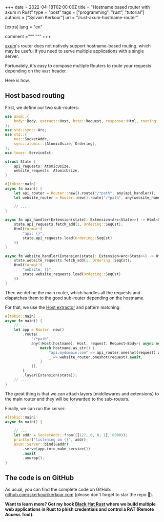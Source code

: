 +++
date = 2022-04-18T02:00:00Z
title = "Hostname based router with axum in Rust"
type = "post"
tags = ["programming", "rust", "tutorial"]
authors = ["Sylvain Kerkour"]
url = "/rust-axum-hostname-router"

[extra]
lang = "en"

comment ="""
"""
+++

[axum](https://docs.rs/axum)'s router does not natively support hostname-based routing, which may be useful if you need to serve multiple applications with a single server.

Fortunately, it's easy to compose multiple Routers to route your requests depending on the `Host` header.

Here is how.

## Host based routing

First, we define our two sub-routers:

```rust
use axum::{
    body::Body, extract::Host, http::Request, response::Html, routing::any, Extension, Router,
};
use std::sync::Arc;
use std::{
    net::SocketAddr,
    sync::atomic::{AtomicUsize, Ordering},
};
use tower::ServiceExt;

struct State {
    api_requests: AtomicUsize,
    website_requests: AtomicUsize,
}

#[tokio::main]
async fn main() {
    let api_router = Router::new().route("/*path", any(api_handler));
    let website_router = Router::new().route("/*path", any(website_handler));

    // ...
}

async fn api_handler(Extension(state): Extension<Arc<State>>) -> Html<String> {
    state.api_requests.fetch_add(1, Ordering::SeqCst);
    Html(format!(
        "api: {}",
        state.api_requests.load(Ordering::SeqCst)
    ))
}

async fn website_handler(Extension(state): Extension<Arc<State>>) -> Html<String> {
    state.website_requests.fetch_add(1, Ordering::SeqCst);
    Html(format!(
        "website: {}",
        state.website_requests.load(Ordering::SeqCst)
    ))
}
```

Then we define the main router, which handles all the requests and dispatches them to the good sub-router depending on the hostname.

For that, we use the [Host extractor](https://docs.rs/axum/latest/axum/extract/struct.Host.html) and pattern matching:

```rust
#[tokio::main]
async fn main() {
    // ...
    let app = Router::new()
        .route(
            "/*path",
            any(|Host(hostname): Host, request: Request<Body>| async move {
                match hostname.as_str() {
                    "api.mydomain.com" => api_router.oneshot(request).await,
                    _ => website_router.oneshot(request).await,
                }
            }),
        )
        .layer(Extension(state));
    // ...
}
```

The great thing is that we can attach layers (middlewares and extensions) to the main router and they will be forwarded to the sub-routers.


Finally, we can run the server:
```rust
#[tokio::main]
async fn main() {

    // ...
    let addr = SocketAddr::from(([127, 0, 0, 1], 8080));
    println!("listening on {}", addr);
    axum::Server::bind(&addr)
        .serve(app.into_make_service())
        .await
        .unwrap();
}
```



## The code is on GitHub


As usual, you can find the complete code on GitHub: [github.com/skerkour/kerkour.com](https://github.com/skerkour/kerkour.com/tree/main/blog/2022/rust_axum_hostname_router) (please don't forget to star the repo 🙏).

**Want to learn more? Get my book [Black Hat Rust](https://kerkour.com/black-hat-rust) where we build multiple web applications in Rust to phish credentials and control a RAT (Remote Access Tool).**
